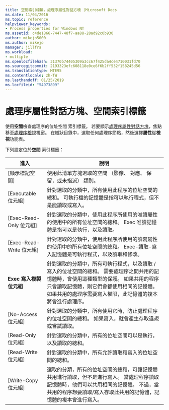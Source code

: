 ```yaml
---
title: 空間索引標籤，處理序屬性對話方塊 |Microsoft Docs
ms.date: 11/04/2016
ms.topic: reference
helpviewer_keywords:
- Process properties for Windows NT
ms.assetid: c4de1866-7447-48f7-aa88-28ad92c0b930
author: mikejo5000
ms.author: mikejo
manager: jillfra
ms.workload:
- multiple
ms.openlocfilehash: 31370b74405309a3cc67f425da4ce4710031fd70
ms.sourcegitcommit: 2193323efc608118e0ce6f6b2ff532f158245d56
ms.translationtype: MTE95
ms.contentlocale: zh-TW
ms.lasthandoff: 01/25/2019
ms.locfileid: "54973899"
---
```

# <a name="space-tab-process-properties-dialog-box"></a>處理序屬性對話方塊、空間索引標籤
使用**空間**檢查處理序的位址空間 索引標籤。 若要顯示[處理序屬性對話方塊](../debugger/process-properties-dialog-box.md)，焦點移至[處理序檢視](../debugger/processes-view.md)視窗。 在樹狀目錄中，選取任何處理序節點，然後選擇**屬性**從**檢視**功能表。  
  
 下列設定位於**空間** 索引標籤：  
  
|進入|說明|  
|-----------|-----------------|  
|[顯示標記空間]|使用此清單方塊選取的空間 （影像、 對應、 保留，或未指派） 類別。|  
|[Executable 位元組]|針對選取的分類中，所有使用此程序的位址空間的總和。 可執行檔的記憶體是指可以執行程式，但不是能讀取或寫入。|  
|[Exec-Read-Only 位元組]|針對選取的分類中，使用此程序所使用的唯讀屬性的使用中的所有位址空間的總和。 Exec 唯讀記憶體是指可以是執行，以及讀取。|  
|[Exec-Read-Write 位元組]|針對選取的分類中，使用此程序所使用的讀寫屬性的使用中的所有位址空間的總和。 Exec-讀取-寫入記憶體是可執行程式，以及讀取和修改。|  
|**Exec 寫入複製位元組**|針對選取的分類中，所有可執行程式，以及讀取 / 寫入的位址空間的總和。 需要處理序之間共用的記憶體時，會使用這種類型的保護。 如果共用的程序只會讀取記憶體，則它們會都使用相同的記憶體。 如果共用的處理序需要寫入權限，此記憶體的複本將會進行處理序。|  
|[No-Access 位元組]|針對選取的分類中，所有使用它時，防止處理程序的位址空間的總和。 如果寫入，就會產生存取違規或嘗試讀取。|  
|[Read-Only 位元組]|針對選取的分類中，所有的位址空間可以是執行，以及讀取的總和。|  
|[Read-Write 位元組]|針對選取的分類中，所有允許讀取和寫入的位址空間的總和。|  
|[Write-Copy 位元組]|選取的分類，所有的位址空間的總和，可讓記憶體共用進行讀取，但不是進行寫入。 當處理程序讀取記憶體時，他們可以共用相同的記憶體。 不過，當共用的程序想要讀取/寫入存取此共用的記憶體，記憶體的複本會進行寫入。|